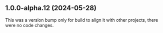 ## 1.0.0-alpha.12 (2024-05-28)

This was a version bump only for build to align it with other projects, there were no code changes.